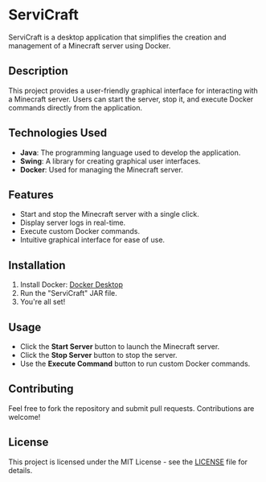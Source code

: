 # ServiCraft

ServiCraft is a desktop application that simplifies the creation and management of a Minecraft server using Docker.

## Description

This project provides a user-friendly graphical interface for interacting with a Minecraft server. Users can start the server, stop it, and execute Docker commands directly from the application.

## Technologies Used

- **Java**: The programming language used to develop the application.
- **Swing**: A library for creating graphical user interfaces.
- **Docker**: Used for managing the Minecraft server.

## Features

- Start and stop the Minecraft server with a single click.
- Display server logs in real-time.
- Execute custom Docker commands.
- Intuitive graphical interface for ease of use.

## Installation

1. Install Docker: [Docker Desktop](https://www.docker.com/products/docker-desktop)
2. Run the "ServiCraft" JAR file.
3. You're all set!

## Usage

- Click the **Start Server** button to launch the Minecraft server.
- Click the **Stop Server** button to stop the server.
- Use the **Execute Command** button to run custom Docker commands.

## Contributing

Feel free to fork the repository and submit pull requests. Contributions are welcome!

## License

This project is licensed under the MIT License - see the [LICENSE](LICENSE) file for details.
